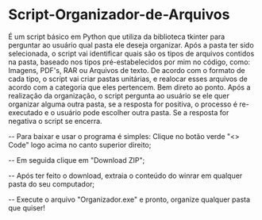 # Script-Organizador-de-Arquivos

É um script básico em Python que utiliza da biblioteca tkinter para perguntar ao usuário qual pasta ele deseja organizar.
Após a pasta ter sido selecionada, o script vai identificar quais são os tipos de arquivos contidos na pasta, baseado nos tipos pré-estabelecidos por mim no código, como: Imagens, PDF's, RAR ou Arquivos de texto.
De acordo com o formato de cada tipo, o script vai criar pastas unitárias, e realocar esses arquivos de acordo com a categoria que eles pertencem. Bem direto ao ponto.
Após a realização da organização, o script pergunta ao usuário se ele quer organizar alguma outra pasta, se a resposta for positiva, o processo é re-executado e o usuário pode escolher outra pasta. Se a resposta for negativa o script se encerra.

-- Para baixar e usar o programa é simples: Clique no botão verde "<> Code" logo acima no canto superior direito;

-- Em seguida clique em "Download ZIP";

-- Após ter feito o download, extraia o conteúdo do winrar em qualquer pasta do seu computador;

-- Execute o arquivo "Organizador.exe" e pronto, organize qualquer pasta que quiser!
